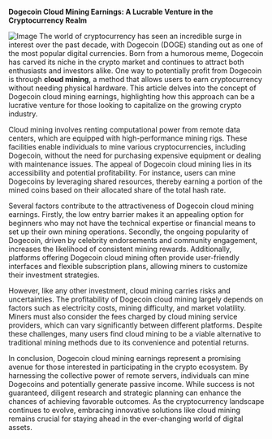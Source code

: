 **Dogecoin Cloud Mining Earnings: A Lucrable Venture in the Cryptocurrency Realm**


![Image](https://github.com/user-attachments/assets/31692037-0104-4703-abd1-696b6a7dd41b)
The world of cryptocurrency has seen an incredible surge in interest over the past decade, with Dogecoin (DOGE) standing out as one of the most popular digital currencies. Born from a humorous meme, Dogecoin has carved its niche in the crypto market and continues to attract both enthusiasts and investors alike. One way to potentially profit from Dogecoin is through **cloud mining**, a method that allows users to earn cryptocurrency without needing physical hardware. This article delves into the concept of Dogecoin cloud mining earnings, highlighting how this approach can be a lucrative venture for those looking to capitalize on the growing crypto industry.

Cloud mining involves renting computational power from remote data centers, which are equipped with high-performance mining rigs. These facilities enable individuals to mine various cryptocurrencies, including Dogecoin, without the need for purchasing expensive equipment or dealing with maintenance issues. The appeal of Dogecoin cloud mining lies in its accessibility and potential profitability. For instance, users can mine Dogecoins by leveraging shared resources, thereby earning a portion of the mined coins based on their allocated share of the total hash rate.

Several factors contribute to the attractiveness of Dogecoin cloud mining earnings. Firstly, the low entry barrier makes it an appealing option for beginners who may not have the technical expertise or financial means to set up their own mining operations. Secondly, the ongoing popularity of Dogecoin, driven by celebrity endorsements and community engagement, increases the likelihood of consistent mining rewards. Additionally, platforms offering Dogecoin cloud mining often provide user-friendly interfaces and flexible subscription plans, allowing miners to customize their investment strategies.

However, like any other investment, cloud mining carries risks and uncertainties. The profitability of Dogecoin cloud mining largely depends on factors such as electricity costs, mining difficulty, and market volatility. Miners must also consider the fees charged by cloud mining service providers, which can vary significantly between different platforms. Despite these challenges, many users find cloud mining to be a viable alternative to traditional mining methods due to its convenience and potential returns.

In conclusion, Dogecoin cloud mining earnings represent a promising avenue for those interested in participating in the crypto ecosystem. By harnessing the collective power of remote servers, individuals can mine Dogecoins and potentially generate passive income. While success is not guaranteed, diligent research and strategic planning can enhance the chances of achieving favorable outcomes. As the cryptocurrency landscape continues to evolve, embracing innovative solutions like cloud mining remains crucial for staying ahead in the ever-changing world of digital assets.